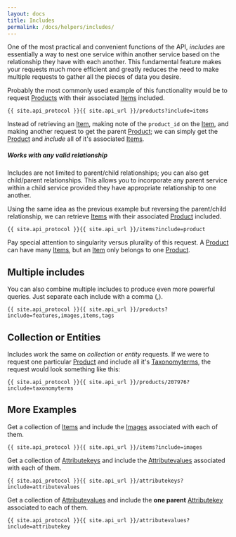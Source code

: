 ```yaml
---
layout: docs
title: Includes
permalink: /docs/helpers/includes/
---
```


[var_Attributekeys]: /docs/services/attributekeys
[var_Attributevalues]: /docs/services/attributevalues
[var_Brands]: /docs/services/brands
[var_Images]: /docs/services/images
[var_Items]: /docs/services/items
[var_Products]: /docs/services/products
[var_Tags]: /docs/services/tags
[var_Taxonomyterms]: /docs/services/taxonomyterms

One of the most practical and convenient functions of the API, *includes* are essentially a way to nest one service within another service based on the relationship they have 
with each another. This fundamental feature makes your requests much more efficient and greatly reduces the need to make multiple requests to gather all the pieces of 
data you desire.

Probably the most commonly used example of this functionality would be to request [Products][var_Products] with their associated [Items][var_Items] included.

```
{{ site.api_protocol }}{{ site.api_url }}/products?include=items
```

Instead of retrieving an [Item][var_Items], making note of the `product_id` on the [Item][var_Items], and making another request to get the parent [Product][var_Products]; we can simply get the 
[Product][var_Products] and *include* all of it's associated [Items][var_Items].

<div class="note info">
  <h5>Works with any valid relationship</h5>
  <p>Includes are not limited to parent/child relationships; you can also get child/parent relationships. This allows you to incorporate any parent service within a child service 
  provided they have appropriate relationship to one another.</p>
</div>

Using the same idea as the previous example but reversing the parent/child relationship, we can retrieve [Items][var_Items] with their associated [Product][var_Products] included.

```
{{ site.api_protocol }}{{ site.api_url }}/items?include=product
```
<span class="text-pink">Pay special attention to singularity versus plurality of this request.</span> A [Product][var_Products] can have many [Items][var_Items], but an 
[Item][var_Items] only belongs to one [Product][var_Products].

## Multiple includes
You can also combine multiple includes to produce even more powerful queries. Just separate each include with a comma (,).

```
{{ site.api_protocol }}{{ site.api_url }}/products?include=features,images,items,tags
```

## Collection or Entities
Includes work the same on *collection* or *entity* requests. If we were to request one particular [Product][var_Products] and include all it's [Taxonomyterms][var_Taxonomyterms], the 
request would look something like this:

```
{{ site.api_protocol }}{{ site.api_url }}/products/207976?include=taxonomyterms
```

## More Examples

Get a collection of [Items][var_Items] and include the [Images][var_Images] associated with each of them.

```
{{ site.api_protocol }}{{ site.api_url }}/items?include=images
```

Get a collection of [Attributekeys][var_Attributekeys] and include the [Attributevalues][var_Attributevalues] associated with each of them.

```
{{ site.api_protocol }}{{ site.api_url }}/attributekeys?include=attributevalues
```

Get a collection of [Attributevalues][var_Attributevalues] and include the **one parent** [Attributekey][var_Attributekeys] associated to each of them.

```
{{ site.api_protocol }}{{ site.api_url }}/attributevalues?include=attributekey
```
